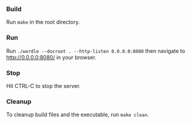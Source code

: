 ### Build
Run `make` in the root directory.

### Run
Run `./wordle --docroot . --http-listen 0.0.0.0:8080` then navigate to http://0.0.0.0:8080/ in your browser.

### Stop
Hit CTRL-C to stop the server.

### Cleanup
To cleanup build files and the executable, run `make clean`.